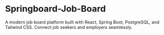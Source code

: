 # Springboard-Job-Board
A modern job board platform built with React, Spring Boot, PostgreSQL, and Tailwind CSS. Connect job seekers and employers seamlessly.
